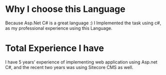 # Why I choose this Language

Because Asp.Net C# is a great language :) 
I Implemented the task using c#, as my professional experience using this Language.

# Total Experience I have
I have 5 years’ experience of implementing web application using Asp.net C#, and the recent two years was using Sitecore CMS as well.
